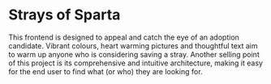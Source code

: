 # Strays of Sparta

This frontend is designed to appeal and catch the eye of an adoption candidate. 
Vibrant colours, heart warming pictures and thoughtful text aim to warm up anyone who is considering saving a stray.
Another selling point of this project is its comprehensive and intuitive architecture, making it easy for the end user to find what (or who) they are looking for.
